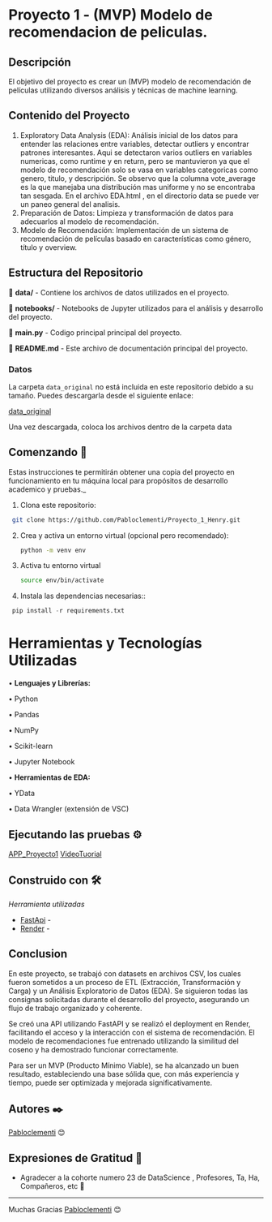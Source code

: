 # Proyecto 1 - (MVP) Modelo de recomendacion de peliculas. 

## Descripción

El objetivo del proyecto es crear un (MVP) modelo de recomendación de películas utilizando diversos análisis y técnicas de machine learning.

## Contenido del Proyecto

1.	Exploratory Data Analysis (EDA): Análisis inicial de los datos para entender las relaciones entre variables, detectar outliers y encontrar patrones interesantes.
Aqui se detectaron varios outliers en variables numericas, como runtime y en return, pero se mantuvieron ya que el modelo de recomendación solo se vasa en variables categoricas como genero, titulo, y descripción.
Se observo que la columna vote_average es la que manejaba una distribución mas uniforme y no se encontraba tan sesgada.
En el archivo EDA.html , en el directorio data se puede ver un paneo general del analisis.
2.	Preparación de Datos: Limpieza y transformación de datos para adecuarlos al modelo de recomendación.
3.	Modelo de Recomendación: Implementación de un sistema de recomendación de películas basado en características como género, título y overview.

## Estructura del Repositorio

:file_folder: **data/** - Contiene los archivos de datos utilizados en el proyecto.

:file_folder: **notebooks/** - Notebooks de Jupyter utilizados para el análisis y desarrollo del proyecto.

:snake: **main.py** - Codigo principal principal del proyecto. 

:page_facing_up: **README.md** - Este archivo de documentación principal del proyecto.






### Datos

La carpeta `data_original` no está incluida en este repositorio debido a su tamaño. Puedes descargarla desde el siguiente enlace:

[data_original](https://drive.google.com/drive/folders/1u3DQ7Plo3DB9ieg7bLhBd_pvSCg-exPr?usp=sharing)

Una vez descargada, coloca los archivos dentro de la carpeta data 

## Comenzando 🚀

Estas instrucciones te permitirán obtener una copia del proyecto en funcionamiento en tu máquina local para propósitos de desarrollo academico y pruebas._

1.	Clona este repositorio:
   ```sh
	git clone https://github.com/Pabloclementi/Proyecto_1_Henry.git
   ```

2. Crea y activa un entorno virtual (opcional pero recomendado):

   ```sh
   python -m venv env
   ```
3. Activa tu entorno virtual

   ```sh
   source env/bin/activate
   ``` 


4.	Instala las dependencias necesarias::
   ```python
	pip install -r requirements.txt
   ```


# Herramientas y Tecnologías Utilizadas

•	**Lenguajes y Librerías:**

•	Python

•	Pandas

•	NumPy

•	Scikit-learn

•	Jupyter Notebook

•	**Herramientas de EDA:**

•	YData

•	Data Wrangler (extensión de VSC)




## Ejecutando las pruebas ⚙️ 

[APP_Proyecto1](https://proyecto-1-henry-79jk.onrender.com/docs)
[VideoTuorial](https://drive.google.com/drive/folders/1A4I-TEvz9-nLHmXs_5oGJaKhWvlGON7r)

## Construido con 🛠️

_Herramienta utilizadas_


* [FastApi](https://fastapi.tiangolo.com/) - 
* [Render](https://render.com/) -


## Conclusion 

En este proyecto, se trabajó con datasets en archivos CSV, los cuales fueron sometidos a un proceso de ETL (Extracción, Transformación y Carga) y un Análisis Exploratorio de Datos (EDA). Se siguieron todas las consignas solicitadas durante el desarrollo del proyecto, asegurando un flujo de trabajo organizado y coherente.

Se creó una API utilizando FastAPI y se realizó el deployment en Render, facilitando el acceso y la interacción con el sistema de recomendación. El modelo de recomendaciones fue entrenado utilizando la similitud del coseno  y ha demostrado funcionar correctamente.

Para ser un MVP (Producto Mínimo Viable), se ha alcanzado un buen resultado, estableciendo una base sólida que, con más experiencia y tiempo, puede ser optimizada y mejorada significativamente.

## Autores ✒️
[Pabloclementi](https://github.com/Pabloclementi) 😊


## Expresiones de Gratitud 🎁

* Agradecer a la cohorte numero 23 de DataScience , Profesores, Ta, Ha, Compañeros, etc
  📢
---
Muchas Gracias [Pabloclementi](https://github.com/Pabloclementi) 😊
